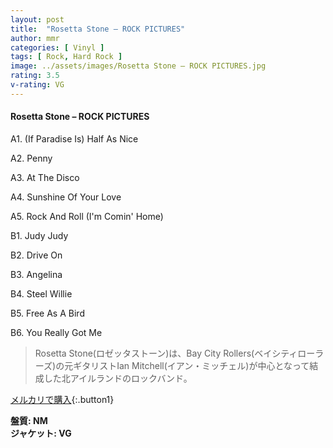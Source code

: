 ```yaml
---
layout: post
title:  "Rosetta Stone – ROCK PICTURES"
author: mmr
categories: [ Vinyl ]
tags: [ Rock, Hard Rock ]
image: ../assets/images/Rosetta Stone – ROCK PICTURES.jpg
rating: 3.5
v-rating: VG
---
```


#### Rosetta Stone – ROCK PICTURES

A1. (If Paradise Is) Half As Nice

A2. Penny

A3. At The Disco

A4. Sunshine Of Your Love

A5. Rock And Roll (I'm Comin' Home)

B1. Judy Judy

B2. Drive On

B3. Angelina

B4. Steel Willie

B5. Free As A Bird

B6. You Really Got Me

> Rosetta Stone(ロゼッタストーン)は、Bay City Rollers(ベイシティローラーズ)の元ギタリストIan Mitchell(イアン・ミッチェル)が中心となって結成した北アイルランドのロックバンド。

[メルカリで購入](https://jp.mercari.com/item/m83016536720){:.button1}

<div class="mt-4 mb-4 d-flex align-items-center">
<strong class="mr-1">盤質: NM</strong>
</div>
<div class="mt-4 mb-4 d-flex align-items-center">
<strong class="mr-1">ジャケット: VG</strong>
</div>
